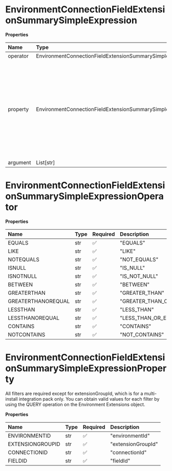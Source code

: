 # EnvironmentConnectionFieldExtensionSummarySimpleExpression

**Properties**

| Name     | Type                                                               | Required | Description                                                                                                                                                                                                              |
| :------- | :----------------------------------------------------------------- | :------- | :----------------------------------------------------------------------------------------------------------------------------------------------------------------------------------------------------------------------- |
| operator | EnvironmentConnectionFieldExtensionSummarySimpleExpressionOperator | ✅       |                                                                                                                                                                                                                          |
| property | EnvironmentConnectionFieldExtensionSummarySimpleExpressionProperty | ✅       | All filters are required except for extensionGroupId, which is for a multi-install integration pack only. You can obtain valid values for each filter by using the QUERY operation on the Environment Extensions object. |
| argument | List[str]                                                          | ❌       |                                                                                                                                                                                                                          |

# EnvironmentConnectionFieldExtensionSummarySimpleExpressionOperator

**Properties**

| Name               | Type | Required | Description             |
| :----------------- | :--- | :------- | :---------------------- |
| EQUALS             | str  | ✅       | "EQUALS"                |
| LIKE               | str  | ✅       | "LIKE"                  |
| NOTEQUALS          | str  | ✅       | "NOT_EQUALS"            |
| ISNULL             | str  | ✅       | "IS_NULL"               |
| ISNOTNULL          | str  | ✅       | "IS_NOT_NULL"           |
| BETWEEN            | str  | ✅       | "BETWEEN"               |
| GREATERTHAN        | str  | ✅       | "GREATER_THAN"          |
| GREATERTHANOREQUAL | str  | ✅       | "GREATER_THAN_OR_EQUAL" |
| LESSTHAN           | str  | ✅       | "LESS_THAN"             |
| LESSTHANOREQUAL    | str  | ✅       | "LESS_THAN_OR_EQUAL"    |
| CONTAINS           | str  | ✅       | "CONTAINS"              |
| NOTCONTAINS        | str  | ✅       | "NOT_CONTAINS"          |

# EnvironmentConnectionFieldExtensionSummarySimpleExpressionProperty

All filters are required except for extensionGroupId, which is for a multi-install integration pack only. You can obtain valid values for each filter by using the QUERY operation on the Environment Extensions object.

**Properties**

| Name             | Type | Required | Description        |
| :--------------- | :--- | :------- | :----------------- |
| ENVIRONMENTID    | str  | ✅       | "environmentId"    |
| EXTENSIONGROUPID | str  | ✅       | "extensionGroupId" |
| CONNECTIONID     | str  | ✅       | "connectionId"     |
| FIELDID          | str  | ✅       | "fieldId"          |

